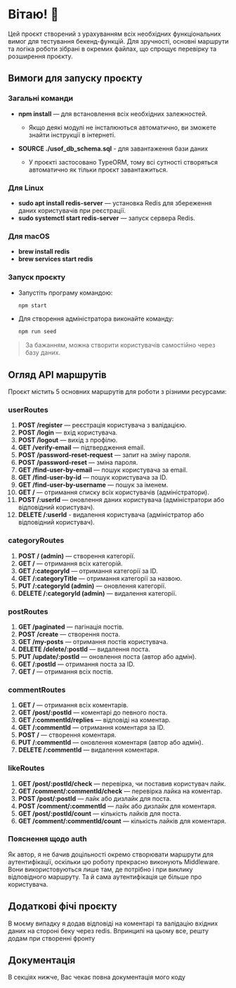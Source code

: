 # Вітаю! 👋

Цей проєкт створений з урахуванням всіх необхідних функціональних вимог для тестування бекенд-функцій. Для зручності, основні маршрути та логіка роботи зібрані в окремих файлах, що спрощує перевірку та розширення проєкту.

## Вимоги для запуску проєкту

### Загальні команди

- **npm install** — для встановлення всіх необхідних залежностей.
  - Якщо деякі модулі не інсталюються автоматично, ви зможете знайти інструкції в інтернеті.

- **SOURCE ./usof_db_schema.sql** - для завантаження бази даних
  - У проєкті застосовано TypeORM, тому всі сутності створяться автоматично як тільки проєкт завантажиться.

### Для Linux

- **sudo apt install redis-server** — установка Redis для збереження даних користувачів при реєстрації.
- **sudo systemctl start redis-server** — запуск сервера Redis.

### Для macOS

- **brew install redis**
- **brew services start redis**

### Запуск проєкту

- Запустіть програму командою:  

  ```bash
  npm start
  ```

- Для створення адміністратора виконайте команду:

  ```bash
  npm run seed
  ```

> За бажанням, можна створити користувачів самостійно через базу даних.

## Огляд API маршрутів

Проєкт містить 5 основних маршрутів для роботи з різними ресурсами:

### userRoutes

1. **POST /register** — реєстрація користувача з валідацією.
2. **POST /login** — вхід користувача.
3. **POST /logout** — вихід з профілю.
4. **GET /verify-email** — підтвердження email.
5. **POST /password-reset-request** — запит на зміну пароля.
6. **POST /password-reset** — зміна пароля.
7. **GET /find-user-by-email** — пошук користувача за email.
8. **GET /find-user-by-id** — пошук користувача за ID.
9. **GET /find-user-by-username** — пошук за іменем.
10. **GET /** — отримання списку всіх користувачів (адміністратори).
11. **POST /:userId** — оновлення даних користувача (адміністратори або відповідний користувач).
12. **DELETE /:userId** - видалення користувача (адміністратор або відповідний користувач).

### categoryRoutes

1. **POST / (admin)** — створення категорії.
2. **GET /** — отримання всіх категорій.
3. **GET /:categoryId** — отримання категорії за ID.
4. **GET /:categoryTitle** — отримання категорії за назвою.
5. **PUT /:categoryId (admin)** — оновлення категорії.
6. **DELETE /:categoryId (admin)** — видалення категорії.

### postRoutes

1. **GET /paginated** — пагінація постів.
2. **POST /create** — створення поста.
3. **GET /my-posts** — отримання постів користувача.
4. **DELETE /delete/:postId** — видалення поста.
5. **PUT /update/:postId** — оновлення поста (автор або адмін).
6. **GET /:postId** — отримання поста за ID.
7. **GET /** — отримання всіх постів.

### commentRoutes

1. **GET /** — отримання всіх коментарів.
2. **GET /post/:postId** — коментарі до певного поста.
3. **GET /:commentId/replies** — відповіді на коментар.
4. **GET /:commentId** — отримання коментаря за ID.
5. **POST /** — створення коментаря.
6. **PUT /:commentId** — оновлення коментаря (автор або адмін).
7. **DELETE /:commentId** — видалення коментаря.

### likeRoutes

1. **GET /post/:postId/check** — перевірка, чи поставив користувач лайк.
2. **GET /comment/:commentId/check** — перевірка лайка на коментар.
3. **POST /post/:postId** — лайк або дизлайк для поста.
4. **POST /comment/:commentId** — лайк або дизлайк для коментаря.
5. **GET /post/:postId/count** — кількість лайків для поста.
6. **GET /comment/:commentId/count** — кількість лайків для коментаря.

### Пояснення щодо auth

Як автор, я не бачив доцільності окремо створювати маршрути для аутентифікації, оскільки цю роботу прекрасно виконують Middleware.
Вони використовуються лише там, де потрібно і при виклику відповідного маршруту. Та й сама аутентифікація це більше про користувача.

## Додаткові фічі проєкту

В моєму випадку я додав відповіді на коментарі та валідацію вхідних даних на стороні беку через redis. Впринципі на цьому все, решту додам при створенні фронту

## Документація

В секціях нижче, Вас чекає повна документація мого коду
